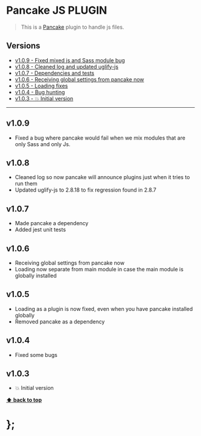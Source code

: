 Pancake JS PLUGIN
=================

> This is a [Pancake](https://github.com/govau/pancake) plugin to handle js files.


## Versions

* [v1.0.9 - Fixed mixed js and Sass module bug](v109)
* [v1.0.8 - Cleaned log and updated uglify-js](v108)
* [v1.0.7 - Dependencies and tests](v107)
* [v1.0.6 - Receiving global settings from pancake now](v106)
* [v1.0.5 - Loading fixes](v105)
* [v1.0.4 - Bug hunting](v104)
* [v1.0.3 - 💥 Initial version](v103)


----------------------------------------------------------------------------------------------------------------------------------------------------------------


## v1.0.9

- Fixed a bug where pancake would fail when we mix modules that are only Sass and only Js.


## v1.0.8

- Cleaned log so now pancake will announce plugins just when it tries to run them
- Updated uglify-js to 2.8.18 to fix regression found in 2.8.7


## v1.0.7

- Made pancake a dependency
- Added jest unit tests


## v1.0.6

- Receiving global settings from pancake now
- Loading now separate from main module in case the main module is globally installed


## v1.0.5

- Loading as a plugin is now fixed, even when you have pancake installed globally
- Removed pancake as a dependency


## v1.0.4

- Fixed some bugs


## v1.0.3

- 💥 Initial version


**[⬆ back to top](#contents)**


# };
